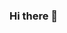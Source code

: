 ### Hi there 👋

<!--
**SyedSameerAlvi/SyedSameerAlvi** is a ✨ _special_ ✨ repository because its `README.md` (this file) appears on your GitHub profile.

Here are some ideas to get you started:

- 🔭 I’m currently working on React, React Native & Django (Rest Framework)
- 🌱 I’m currently learning Flutter
- 👯 I’m looking to collaborate on open source
- 🤔 I’m looking for help with Data Science
- 💬 Ask me any thing related to Django (Rest Framework)
- 📫 How to reach me: sameeralvisyed@gmail.com  
- ⚡ Fun fact: I am a part time history geek
-->
